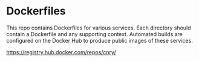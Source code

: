 # Dockerfiles

This repo contains Dockerfiles for various services.  Each directory
should contain a Dockerfile and any supporting context.  Automated
builds are configured on the Docker Hub to produce public images of
these services.

https://registry.hub.docker.com/repos/cnry/

